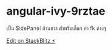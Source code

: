 # angular-ivy-9rztae

เป็น SidePanel ด้านขวา สำหรับเลือก ค่า fk ต่างๆ 

[Edit on StackBlitz ⚡️](https://stackblitz.com/edit/angular-ivy-9rztae)
